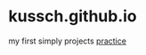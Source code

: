 # kussch.github.io
my first simply projects
[practice](https://kussch.github.io/practice/ "Тренировка по адаптивности элементов при масштабировании")
